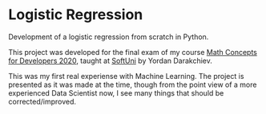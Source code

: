 # Logistic Regression
Development of a logistic regression from scratch in Python.

This project was developed for the final exam of my course [Math Concepts for Developers 2020](https://softuni.bg/trainings/2778/math-concepts-for-developers-february-2020), taught at [SoftUni](https://softuni.bg/) by Yordan Darakchiev. 

This was my first real experiense with Machine Learning. The project is presented as it was made at the time, though from the point view of a more experienced Data Scientist now, I see many things that should be corrected/improved.
